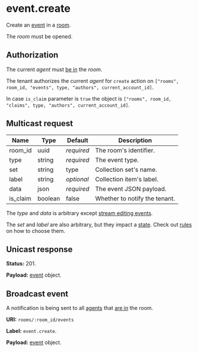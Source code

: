 # event.create

Create an [event](../event.md#event) in a [room](../room.md#room).

The _room_ must be opened.

## Authorization

The current _agent_ must [be in](../room/enter.md) the _room_.

The tenant authorizes the current _agent_ for `create` action on
`["rooms", room_id, "events", type, "authors", current_account_id]`.

In case `is_claim` parameter is `true` the object is
`["rooms", room_id, "claims", type, "authors", current_account_id]`.

## Multicast request

Name     | Type    | Default    | Description
-------- | ------- | ---------- | -----------------------------
room_id  | uuid    | _required_ | The room's identifier.
type     | string  | _required_ | The event type.
set      | string  |       type | Collection set's name.
label    | string  | _optional_ | Collection item's label.
data     | json    | _required_ | The event JSON payload.
is_claim | boolean |      false | Whether to notify the tenant.

The _type_ and _data_ is arbitrary except
[stream editing events](../event.md#stream-editing-events).

The _set_ and _label_ are also arbitrary, but they impact a [state](../state.md#state).
Check out [rules](../state.md#event-creation-from-the-state-perspective) on how to choose them.

## Unicast response

**Status:** 201.

**Payload:** [event](../event.md#event) object.

## Broadcast event

A notification is being sent to all [agents](../agent.md#agent) that
[are in](../room/enter.md) the room.

**URI:** `rooms/:room_id/events`

**Label:** `event.create`.

**Payload:** [event](../event.md#event) object.
